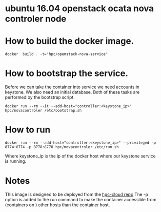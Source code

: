 # ubuntu 16.04 openstack ocata nova controler node

# How to build the docker image.
```
docker  build . -t="hpc/openstack-nova-service"
```

# How to bootstrap the service.
Before we can take the container into service we need accounts in keystone.
We also need an initial database. Both of these tasks are performed by the bootstrap script.
```
docker run --rm --it --add-host="controller:<keystone_ip>" hpc/novacontroler /etc/bootstrap.sh
```

# How to run
```
docker run --rm --add-host="controller:<keystone_ip>" --privileged -p 8774:8774 -p 8778:8778 hpc/novacontroler /etc/run.sh
```

Where keystone_ip is the ip of the docker host where our keystone service is running.

# Notes
This image is designed to be deployed from the [hpc-cloud repo](https://git.webhosting.rug.nl/HPC/hpc-cloud)
The -p option is added to the run command to make the container accessible from (containers on ) other hosts than the container host.

